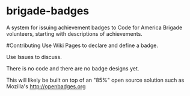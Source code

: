 brigade-badges
==============

A system for issuing achievement badges to Code for America Brigade volunteers, starting with descriptions of achievements.

#Contributing
Use Wiki Pages to declare and define a badge.

Use Issues to discuss.

There is no code and there are no badge designs yet.

This will likely be built on top of an "85%" open source solution such as Mozilla's http://openbadges.org
